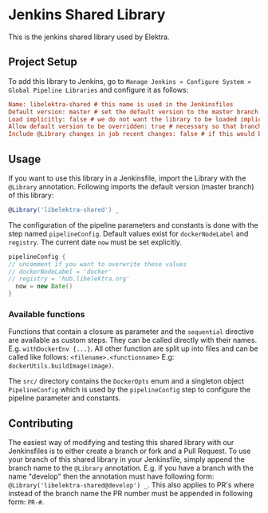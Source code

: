 # Jenkins Shared Library

This is the jenkins shared library used by Elektra.

## Project Setup

To add this library to Jenkins, go to `Manage Jenkins » Configure System » Global Pipeline Libraries` and configure it as follows:
```ini
Name: libelektra-shared # this name is used in the Jenkinsfiles
Default version: master # set the default version to the master branch
Load implicitly: false # we do not want the library to be loaded implicitly, only with @Library
Allow default version to be overridden: true # necessary so that branches or forks can test their version
Include @Library changes in job recent changes: false # if this would be set to true, all open PR's would be restarted
```

## Usage
If you want to use this library in a Jenkinsfile, import the Library with the `@Library` annotation.
Following imports the default version (master branch) of this library:

```groovy
@Library('libelektra-shared') _
```

The configuration of the pipeline parameters and constants is done with the step named `pipelineConfig`.
Default values exist for `dockerNodeLabel` and `registry`. The current date `now` must be set explicitly.

```groovy
pipelineConfig {
// uncomment if you want to overwrite these values
// dockerNodeLabel = 'docker'
// registry = 'hub.libelektra.org'
  now = new Date()
}
```

### Available functions

Functions that contain a closure as parameter and the `sequential` directive are available as custom steps. They can be called directly with their names. E.g. `withDockerEnv {...}`.
All other function are split up into files and can be called like follows: `<filename>.<functionname>` E.g: `dockerUtils.buildImage(image)`.

The `src/` directory contains the `DockerOpts` enum and a singleton object `PipelineConfig` which is used by the `pipelineConfig` step to configure the pipeline parameter and constants.


## Contributing

The easiest way of modifying and testing this shared library with our Jenkinsfiles is to either create a branch or fork and a Pull Request.
To use your branch of this shared library in your Jenkinsfile, simply append the branch name to the `@Library` annotation.
E.g. if you have a branch with the name "develop" then the annotation must have following form: `@Library('libelektra-shared@develop') _`. 
This also applies to PR's where instead of the branch name the PR number must be appended in following form: `PR-#`.



